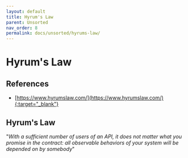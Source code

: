 ```yaml
---
layout: default
title: Hyrum's Law
parent: Unsorted
nav_order: 8
permalink: docs/unsorted/hyrums-law/
---
```


# Hyrum's Law

## References

- [https://www.hyrumslaw.com/](https://www.hyrumslaw.com/){:target="_blank"}

## Hyrum's Law

"_With a sufficient number of users of an API, it does not matter what you promise in the contract: all observable
behaviors of your system will be depended on by somebody_"
